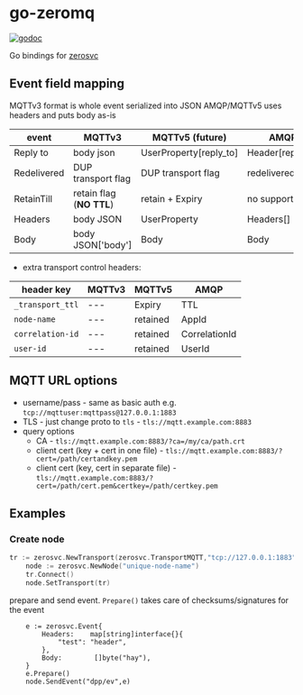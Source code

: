 # go-zeromq
[![godoc](http://img.shields.io/badge/godoc-reference-blue.svg?style=flat)](https://godoc.org/github.com/zerosvc/go-zerosvc)

Go bindings for [zerosvc](https://github.com/zerosvc/zerosvc)

## Event field mapping

MQTTv3 format is whole event serialized into JSON
AMQP/MQTTv5 uses headers and puts body as-is

| event | MQTTv3 | MQTTv5 (future) | AMQP |
| ---   |  ----  |  ---  | --- |
|  Reply to  | body json    | UserProperty[reply_to]      | Header[reply_to]  |
| Redelivered | DUP transport flag| DUP transport flag | redelivered flag | 
| RetainTill  | retain flag (**NO TTL**)| retain + Expiry | no support |
| Headers | body JSON | UserProperty | Headers[] |
| Body | body JSON['body'] | Body | Body |

+ extra transport control headers:

| header key       | MQTTv3 | MQTTv5   | AMQP   |
| ---              | ---    | ---      |  ---   |
| `_transport_ttl` | ---    | Expiry   | TTL    | 
| `node-name`      | ---    | retained | AppId  |
| `correlation-id` | ---    | retained | CorrelationId  |
| `user-id`        | ---    | retained | UserId  |


## MQTT URL options

* username/pass - same as basic auth e.g. `tcp://mqttuser:mqttpass@127.0.0.1:1883`
* TLS - just change proto to `tls` - `tls://mqtt.example.com:8883`
* query options
  * CA - `tls://mqtt.example.com:8883/?ca=/my/ca/path.crt`
  * client cert (key + cert in one file) - `tls://mqtt.example.com:8883/?cert=/path/certandkey.pem`
  * client cert (key, cert in separate file) - `tls://mqtt.example.com:8883/?cert=/path/cert.pem&certkey=/path/certkey.pem`



## Examples

### Create node

```go
tr := zerosvc.NewTransport(zerosvc.TransportMQTT,"tcp://127.0.0.1:1883",zerosvc.TransportMQTTConfig{})
	node := zerosvc.NewNode("unique-node-name")
	tr.Connect()
	node.SetTransport(tr)
```

prepare and send event. `Prepare()` takes care of checksums/signatures for the event

```
	e := zerosvc.Event{
		Headers:    map[string]interface{}{
			"test": "header",
		},
		Body:        []byte("hay"),
	}
	e.Prepare()
	node.SendEvent("dpp/ev",e)
```
